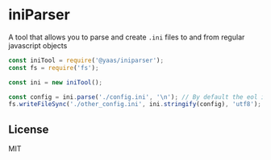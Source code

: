 # iniParser

A tool that allows you to parse and create `.ini` files to and from regular javascript objects

```js
const iniTool = require('@yaas/iniparser');
const fs = require('fs');

const ini = new iniTool();

const config = ini.parse('./config.ini', '\n'); // By default the eol is \n, but you can change it to \r\n if required.
fs.writeFileSync('./other_config.ini', ini.stringify(config), 'utf8');
```

## License

MIT
